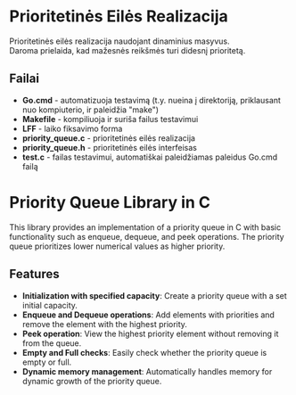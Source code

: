 # Prioritetinės Eilės Realizacija

Prioritetinės eilės realizacija naudojant dinaminius masyvus.  
Daroma prielaida, kad mažesnės reikšmės turi didesnį prioritetą.

## Failai

- **Go.cmd** - automatizuoja testavimą (t.y. nueina į direktoriją, priklausant nuo kompiuterio, ir paleidžia "make")
- **Makefile** - kompiliuoja ir suriša failus testavimui
- **LFF** - laiko fiksavimo forma
- **priority_queue.c** - prioritetinės eilės realizacija
- **priority_queue.h** - prioritetinės eilės interfeisas
- **test.c** - failas testavimui, automatiškai paleidžiamas paleidus Go.cmd failą


# Priority Queue Library in C

This library provides an implementation of a priority queue in C with basic functionality such as enqueue, dequeue, and peek operations. The priority queue prioritizes lower numerical values as higher priority.

## Features

- **Initialization with specified capacity**: Create a priority queue with a set initial capacity.
- **Enqueue and Dequeue operations**: Add elements with priorities and remove the element with the highest priority.
- **Peek operation**: View the highest priority element without removing it from the queue.
- **Empty and Full checks**: Easily check whether the priority queue is empty or full.
- **Dynamic memory management**: Automatically handles memory for dynamic growth of the priority queue.
